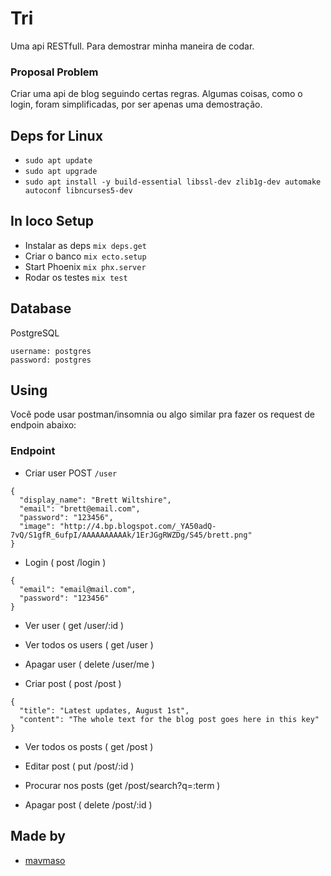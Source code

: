 # Tri
 
  Uma api RESTfull. Para demostrar minha maneira de codar.

### Proposal Problem

  Criar uma api de blog seguindo certas regras. Algumas coisas, como o login, foram simplificadas, por ser apenas uma demostração.

## Deps for Linux

- `sudo apt update`
- `sudo apt upgrade`
- `sudo apt install -y build-essential libssl-dev zlib1g-dev automake autoconf libncurses5-dev`

## In loco Setup

- Instalar as deps `mix deps.get`
- Criar o banco `mix ecto.setup`
- Start Phoenix  `mix phx.server`
- Rodar os testes `mix test`

## Database
  PostgreSQL
  ```
  username: postgres
  password: postgres
  ```

## Using

 Você pode usar postman/insomnia ou algo similar pra fazer os request de endpoin abaixo:

### Endpoint

 - Criar user POST `/user`
  ```
  {
    "display_name": "Brett Wiltshire",
    "email": "brett@email.com",
    "password": "123456",
    "image": "http://4.bp.blogspot.com/_YA50adQ-7vQ/S1gfR_6ufpI/AAAAAAAAAAk/1ErJGgRWZDg/S45/brett.png"
  }
  ```

 - Login ( post /login )
  ```
  {
    "email": "email@mail.com",
    "password": "123456"
  }
  ```

 - Ver user ( get /user/:id )

 - Ver todos os users ( get /user )

 - Apagar user ( delete /user/me )

 - Criar post ( post /post )
  ```
  {
    "title": "Latest updates, August 1st",
    "content": "The whole text for the blog post goes here in this key"
  }
  ```

 - Ver todos os posts ( get /post )

 - Editar post ( put /post/:id )

 - Procurar nos posts (get /post/search?q=:term )

 - Apagar post ( delete /post/:id )

## Made by

 - [mavmaso](https://github.com/mavmaso)
